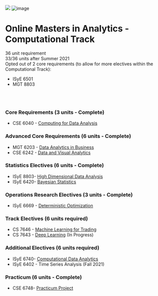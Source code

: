 ![](https://www.google.com/url?sa=i&source=images&cd=&cad=rja&uact=8&ved=2ahUKEwir3NCT84blAhXVfysKHWxiAZEQjRx6BAgBEAQ&url=%2Furl%3Fsa%3Di%26source%3Dimages%26cd%3D%26ved%3D%26url%3Dhttps%253A%252F%252Fcommons.wikimedia.org%252Fwiki%252FFile%253AGeorgia_Tech_shortened_logo.png%26psig%3DAOvVaw0gwFDaBVzImFfPZTvj_cf2%26ust%3D1570426067339709&psig=AOvVaw0gwFDaBVzImFfPZTvj_cf2&ust=1570426067339709)
![image](https://user-images.githubusercontent.com/32135867/66264716-a5ec3000-e7bf-11e9-8d3e-8fdad084669c.png)

# Online Masters in Analytics - Computational Track
36 unit requirement<br>
33/36 units after Summer 2021<br>
Opted out of 2 core requirements (to allow for more electives within the Computational Track):
* ISyE 6501 
* MGT 8803 
<br>
<br>

### Core Requirements (3 units - Complete) 
* CSE 6040 - [Computing for Data Analysis](https://github.com/godsylla/cse6040-computing-for-data-analysis)

### Advanced Core Requirements (6 units - Complete)
* MGT 6203 - [Data Analytics in Business](https://github.com/godsylla/mgt6203-data-analytics-in-business)
* CSE 6242 - [Data and Visual Analytics](https://github.com/godsylla/cse6242-Data-and-Visual-Analytics)

### Statistics Electives (6 units - Complete)
* ISyE 8803- [High Dimensional Data Analysis](https://github.com/godsylla/isye8803-high-dimensional-data-analysis)
* ISyE 6420- [Bayesian Statistics](https://github.com/godsylla/isye6420-bayesian-statistics)

### Operations Research Electives (3 units - Complete)
* ISyE 6669 - [Deterministic Optimization](https://github.com/godsylla/isye6669-deterministic-optimization)

### Track Electives (6 units required)
* CS 7646 - [Machine Learning for Trading](https://github.com/godsylla/cs7646-machine-learning-for-trading)
* CS 7643 - [Deep Learning](https://github.com/godsylla/cs7643-deep-learning) (In Progress)

### Additional Electives (6 units required)
* ISyE 6740- [Computational Data Analytics](https://github.com/godsylla/isye6740-computational-data-analytics)
* ISyE 6402 - Time Series Analysis (Fall 2021)

### Practicum (6 units - Complete)
* CSE 6748- [Practicum Project](https://github.com/rage-against-the-machine-learning/medxoom-ml)

